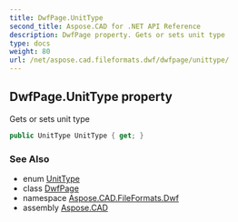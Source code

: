 ```yaml
---
title: DwfPage.UnitType
second_title: Aspose.CAD for .NET API Reference
description: DwfPage property. Gets or sets unit type
type: docs
weight: 80
url: /net/aspose.cad.fileformats.dwf/dwfpage/unittype/
---
```

## DwfPage.UnitType property

Gets or sets unit type

```csharp
public UnitType UnitType { get; }
```

### See Also

* enum [UnitType](../../../aspose.cad.imageoptions/unittype/)
* class [DwfPage](../)
* namespace [Aspose.CAD.FileFormats.Dwf](../../dwfpage/)
* assembly [Aspose.CAD](../../../)


